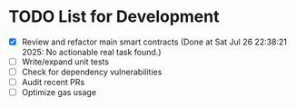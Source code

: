 # TODO List for Development

- [x] Review and refactor main smart contracts  (Done at Sat Jul 26 22:38:21 2025: No actionable real task found.)
- [ ] Write/expand unit tests
- [ ] Check for dependency vulnerabilities
- [ ] Audit recent PRs
- [ ] Optimize gas usage